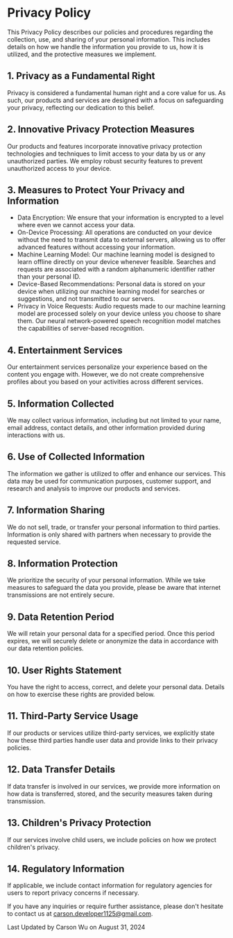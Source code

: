 # Privacy Policy

This Privacy Policy describes our policies and procedures regarding the collection, use, and sharing of your personal information. This includes details on how we handle the information you provide to us, how it is utilized, and the protective measures we implement.

## 1. Privacy as a Fundamental Right

Privacy is considered a fundamental human right and a core value for us. As such, our products and services are designed with a focus on safeguarding your privacy, reflecting our dedication to this belief.

## 2. Innovative Privacy Protection Measures

Our products and features incorporate innovative privacy protection technologies and techniques to limit access to your data by us or any unauthorized parties. We employ robust security features to prevent unauthorized access to your device.

## 3. Measures to Protect Your Privacy and Information

- Data Encryption: We ensure that your information is encrypted to a level where even we cannot access your data.
- On-Device Processing: All operations are conducted on your device without the need to transmit data to external servers, allowing us to offer advanced features without accessing your information.
- Machine Learning Model: Our machine learning model is designed to learn offline directly on your device whenever feasible. Searches and requests are associated with a random alphanumeric identifier rather than your personal ID.
- Device-Based Recommendations: Personal data is stored on your device when utilizing our machine learning model for searches or suggestions, and not transmitted to our servers.
- Privacy in Voice Requests: Audio requests made to our machine learning model are processed solely on your device unless you choose to share them. Our neural network-powered speech recognition model matches the capabilities of server-based recognition.

## 4. Entertainment Services

Our entertainment services personalize your experience based on the content you engage with. However, we do not create comprehensive profiles about you based on your activities across different services.

## 5. Information Collected

We may collect various information, including but not limited to your name, email address, contact details, and other information provided during interactions with us.

## 6. Use of Collected Information

The information we gather is utilized to offer and enhance our services. This data may be used for communication purposes, customer support, and research and analysis to improve our products and services.

## 7. Information Sharing

We do not sell, trade, or transfer your personal information to third parties. Information is only shared with partners when necessary to provide the requested service.

## 8. Information Protection

We prioritize the security of your personal information. While we take measures to safeguard the data you provide, please be aware that internet transmissions are not entirely secure.

## 9. Data Retention Period

We will retain your personal data for a specified period. Once this period expires, we will securely delete or anonymize the data in accordance with our data retention policies.

## 10. User Rights Statement

You have the right to access, correct, and delete your personal data. Details on how to exercise these rights are provided below.

## 11. Third-Party Service Usage

If our products or services utilize third-party services, we explicitly state how these third parties handle user data and provide links to their privacy policies.

## 12. Data Transfer Details

If data transfer is involved in our services, we provide more information on how data is transferred, stored, and the security measures taken during transmission.

## 13. Children's Privacy Protection

If our services involve child users, we include policies on how we protect children's privacy.

## 14. Regulatory Information

If applicable, we include contact information for regulatory agencies for users to report privacy concerns if necessary.

If you have any inquiries or require further assistance, please don't hesitate to contact us at [carson.developer1125@gmail.com](mailto:carson.developer1125@gmail.com).

Last Updated by Carson Wu on August 31, 2024
